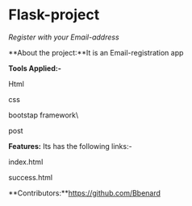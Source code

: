 # Flask-project

*Register with your Email-address*

**About the project:**It is an  Email-registration   app

**Tools Applied:-**

Html

css 

bootstap framework\

post

**Features:** Its has the following links:-

index.html

success.html


**Contributors:**https://github.com/Bbenard

